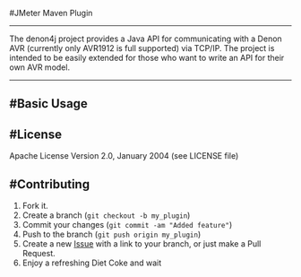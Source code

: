 #JMeter Maven Plugin

---

The denon4j project provides a Java API for communicating with a Denon AVR (currently only AVR1912 is full supported)
via TCP/IP. The project is intended to be easily extended for those who want to write an API for their own AVR model.

---

#Basic Usage
-----

#License
------------
Apache License Version 2.0, January 2004 (see LICENSE file)

#Contributing
------------

1. Fork it.
2. Create a branch (`git checkout -b my_plugin`)
3. Commit your changes (`git commit -am "Added feature"`)
4. Push to the branch (`git push origin my_plugin`)
5. Create a new [Issue](https://github.com/sath1982/denon4j/issues/new) with a link to your branch, or just make a Pull Request.
6. Enjoy a refreshing Diet Coke and wait
